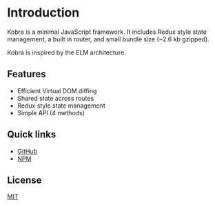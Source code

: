 # Introduction

Kobra is a minimal JavaScript framework. It includes Redux style state management, a built in router, and small bundle size (~2.6 kb gzipped).

Kobra is inspired by the ELM architecture.

## Features

- Efficient Virtual DOM diffing
- Shared state across routes
- Redux style state management
- Simple API (4 methods)

## Quick links

- [GitHub](https://github.com/johnsylvain/kobra)
- [NPM](https://npmjs.org/package/kobra)

## License

[MIT](https://github.com/johnsylvain/kobra/blob/master/license)
